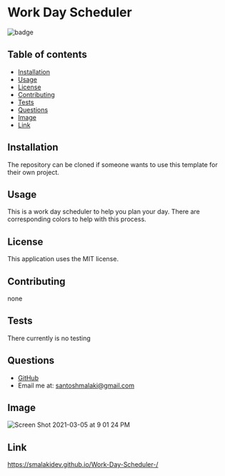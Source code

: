 # Work Day Scheduler



![badge](https://img.shields.io/static/v1?label=license&message=MIT&color=green)

## Table of contents

- [Installation](#installation)
- [Usage](#usage)
- [License](#license)
- [Contributing](#contributing)
- [Tests](#tests)
- [Questions](#questions)
- [Image](#image)
- [Link](#link) 

## Installation

The repository can be cloned if someone wants to use this template for their own project.

## Usage

This is a work day scheduler to help you plan your day. There are corresponding colors to help with this process.

## License

This application uses the MIT license.

## Contributing

none

## Tests

There currently is no testing

## Questions

- [GitHub](https://github.com/smalakidev)
- Email me at: santoshmalaki@gmail.com

## Image
![Screen Shot 2021-03-05 at 9 01 24 PM](https://user-images.githubusercontent.com/61706566/110193209-c67b4800-7e00-11eb-9e70-1459d03b75d3.png)


## Link

https://smalakidev.github.io/Work-Day-Scheduler-/
